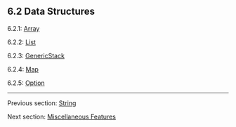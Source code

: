 ## 6.2 Data Structures

6.2.1: [Array](6.2.1-Array.md)

6.2.2: [List](6.2.2-List.md)

6.2.3: [GenericStack](6.2.3-GenericStack.md)

6.2.4: [Map](6.2.4-Map.md)

6.2.5: [Option](6.2.5-Option.md)

---

Previous section: [String](6.1-String.md)

Next section: [Miscellaneous Features](7-Miscellaneous_Features.md)